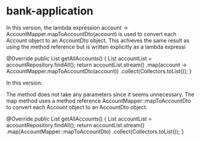 # bank-application

In this version, the lambda expression account -> AccountMapper.mapToAccountDto(account) is used to convert each Account object to an AccountDto object. This achieves the same result as using the method reference but is written explicitly as a lambda expressi

@Override
public List<AccountDto> getAllAccounts() {
List<Account> accountList = accountRepository.findAll();
return accountList.stream()
.map(account -> AccountMapper.mapToAccountDto(account))
.collect(Collectors.toList());
}



In this version:

The method does not take any parameters since it seems unnecessary.
The map method uses a method reference AccountMapper::mapToAccountDto to convert each Account object to an AccountDto object.


@Override
public List<AccountDto> getAllAccounts() {
List<Account> accountList = accountRepository.findAll();
return accountList.stream()
.map(AccountMapper::mapToAccountDto)
.collect(Collectors.toList());
}
